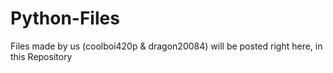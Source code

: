 # Python-Files
Files made by us (coolboi420p & dragon20084) will be posted right here, in this Repository
